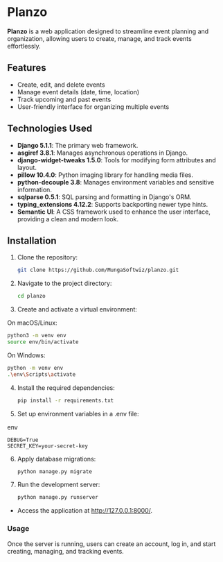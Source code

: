 # Planzo

**Planzo** is a web application designed to streamline event planning and organization, allowing users to create, manage, and track events effortlessly.

## Features

- Create, edit, and delete events
- Manage event details (date, time, location)
- Track upcoming and past events
- User-friendly interface for organizing multiple events

## Technologies Used

- **Django 5.1.1**: The primary web framework.
- **asgiref 3.8.1**: Manages asynchronous operations in Django.
- **django-widget-tweaks 1.5.0**: Tools for modifying form attributes and layout.
- **pillow 10.4.0**: Python imaging library for handling media files.
- **python-decouple 3.8**: Manages environment variables and sensitive information.
- **sqlparse 0.5.1**: SQL parsing and formatting in Django's ORM.
- **typing_extensions 4.12.2**: Supports backporting newer type hints.
- **Semantic UI**: A CSS framework used to enhance the user interface, providing a clean and modern look.

## Installation

1. Clone the repository:
   ```bash
   git clone https://github.com/MungaSoftwiz/planzo.git
   ```

2. Navigate to the project directory:
   ```bash
   cd planzo
   ```

3. Create and activate a virtual environment:

On macOS/Linux:

   ```bash
   python3 -m venv env
   source env/bin/activate
   ```

On Windows:

   ```bash
   python -m venv env
   .\env\Scripts\activate
   ```

4. Install the required dependencies:

   ```bash
   pip install -r requirements.txt
   ```

5. Set up environment variables in a .env file:

env
   ```
   DEBUG=True
   SECRET_KEY=your-secret-key
   ```

6. Apply database migrations:

   ```bash
   python manage.py migrate
   ```

7. Run the development server:

   ```bash
   python manage.py runserver
   ```

- Access the application at http://127.0.0.1:8000/.

### Usage
Once the server is running, users can create an account, log in, and start creating, managing, and tracking events.
